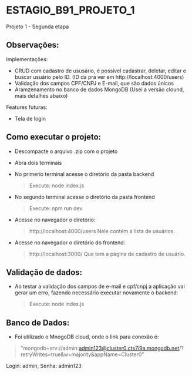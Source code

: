 # ESTAGIO_B91_PROJETO_1
Projeto 1 - Segunda etapa

## Observações:
Implementações:
- CRUD com cadastro de ususário, é possível cadastrar, deletar, editar e buscar usuário pelo ID. (ID da pra ver em http://localhost:4000/users)
- Validação dos campos CPF/CNPJ e E-mail, que são dados únicos
- Aramzenamento no banco de dados MongoDB (Usei a versão clound, mais detalhes abaixo)

Features futuras:
- Tela de login

## Como executar o projeto:
* Descompacte o arquivo .zip com o projeto
* Abra dois terminais
* No primerio terminal acesse o diretório da pasta backend
  > Execute: node index.js
* No segundo terminal acesse o diretório da pasta frontend
  > Execute: npm run dev

* Acesse no navegador o diretório:
  > http://localhost:4000/users
Nele contém a lista de usuários.

* Acesse no navegador o diretório do frontend:
  > http://localhost:3000/
Que tem a página de cadastro de usuário.

## Validação de dados:

* Ao testar a validação dos campos de e-mail e cpf/cnpj a aplicação vai gerar um erro, fazendo necessário executar novamente o backend:
  > Execute: node index.js

## Banco de Dados:

* Foi utilizado o MnogoDB cloud, onde o link para conexão é:
> "mongodb+srv://admin:admin123@cluster0.cts7i9a.mongodb.net/?retryWrites=true&w=majority&appName=Cluster0"

Login: admin, 
Senha: admin123
